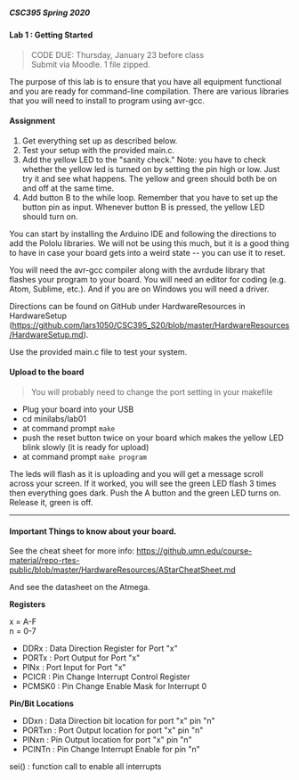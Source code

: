 ##### CSC395 Spring 2020

#### Lab 1 : Getting Started
> CODE DUE: Thursday, January 23 before class <br>
> Submit via Moodle. 1 file zipped.

The purpose of this lab is to ensure that you have all equipment functional and you are ready for command-line compilation. There are various libraries that you will need to install to program using avr-gcc.

#### Assignment

1. Get everything set up as described below.
2. Test your setup with the provided main.c.
3. Add the yellow LED to the "sanity check." Note: you have to check whether the yellow led is turned on by setting the pin high or low. Just try it and see what happens. The yellow and green should both be on and off at the same time.
4. Add button B to the while loop. Remember that you have to set up the button pin as input. Whenever button B is pressed, the yellow LED should turn on.

You can start by installing the Arduino IDE and following the directions to add the Pololu libraries. We will not be using this much, but it is a good thing to have in case your board gets into a weird state -- you can use it to reset.

You will need the avr-gcc compiler along with the avrdude library that flashes your program to your board. You will need an editor for coding (e.g. Atom, Sublime, etc.). And if you are on Windows you will need a driver.

Directions can be found on GitHub under HardwareResources in HardwareSetup (https://github.com/lars1050/CSC395_S20/blob/master/HardwareResources/HardwareSetup.md).

Use the provided main.c file to test your system.

#### Upload to the board

> You will probably need to change the port setting in your makefile

- Plug your board into your USB
- cd minilabs/lab01
- at command prompt ```make```
- push the reset button twice on your board which makes the yellow LED blink slowly (it is ready for upload)
- at command prompt ```make program```

The leds will flash as it is uploading and you will get a message scroll across your screen. If it worked, you will see the green LED flash 3 times then everything goes dark. Push the A button and the green LED turns on. Release it, green is off.

<hr>


#### Important Things to know about your board.

See the cheat sheet for more info: https://github.umn.edu/course-material/repo-rtes-public/blob/master/HardwareResources/AStarCheatSheet.md

And see the datasheet on the Atmega.

**__Registers__**

x = A-F <br>
n = 0-7

- DDRx : Data Direction Register for Port "x"
- PORTx : Port Output for Port "x"
- PINx : Port Input for Port "x"
- PCICR : Pin Change Interrupt Control Register
- PCMSK0 : Pin Change Enable Mask for Interrupt 0

**__Pin/Bit Locations__**

- DDxn : Data Direction bit location for port "x" pin "n"
- PORTxn : Port Output location for port "x" pin "n"
- PINxn : Pin Output location for port "x" pin "n"
- PCINTn : Pin Change Interrupt Enable for pin "n"

sei() : function call to enable all interrupts
